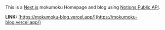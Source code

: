 This is a [Next.js](https://nextjs.org/) mokumoku Homepage and blog using [Notions Public API](https://developers.notion.com).

__LINK:__ [https://mokumoku-blog.vercel.app/](https://mokumoku-blog.vercel.app/)
